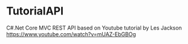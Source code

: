 # TutorialAPI
C#.Net Core MVC REST API based on Youtube tutorial by Les Jackson https://www.youtube.com/watch?v=mUAZ-EbGBOg
